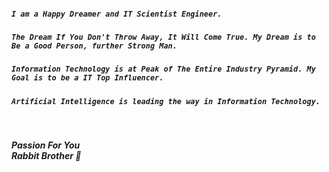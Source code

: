 ##### `I am a Happy Dreamer and IT Scientist Engineer.`

##### `The Dream If You Don't Throw Away, It Will Come True. My Dream is to Be a Good Person, further Strong Man.`

##### `Information Technology is at Peak of The Entire Industry Pyramid. My Goal is to be a IT Top Influencer.`

##### `Artificial Intelligence is leading the way in Information Technology.`
<br>

***Passion For You***
<br>
***Rabbit Brother 🐾***

